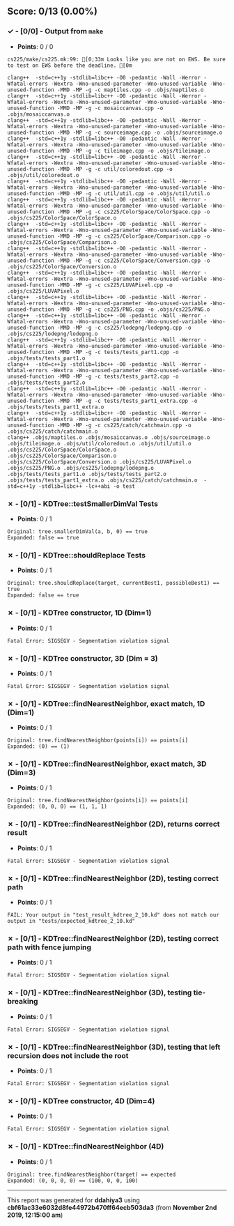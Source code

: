 


## Score: 0/13 (0.00%)


### ✓ - [0/0] - Output from `make`

- **Points**: 0 / 0

```
cs225/make/cs225.mk:99: [0;33m Looks like you are not on EWS. Be sure to test on EWS before the deadline. [0m

```
```
clang++  -std=c++1y -stdlib=libc++ -O0 -pedantic -Wall -Werror -Wfatal-errors -Wextra -Wno-unused-parameter -Wno-unused-variable -Wno-unused-function -MMD -MP -g -c maptiles.cpp -o .objs/maptiles.o
clang++  -std=c++1y -stdlib=libc++ -O0 -pedantic -Wall -Werror -Wfatal-errors -Wextra -Wno-unused-parameter -Wno-unused-variable -Wno-unused-function -MMD -MP -g -c mosaiccanvas.cpp -o .objs/mosaiccanvas.o
clang++  -std=c++1y -stdlib=libc++ -O0 -pedantic -Wall -Werror -Wfatal-errors -Wextra -Wno-unused-parameter -Wno-unused-variable -Wno-unused-function -MMD -MP -g -c sourceimage.cpp -o .objs/sourceimage.o
clang++  -std=c++1y -stdlib=libc++ -O0 -pedantic -Wall -Werror -Wfatal-errors -Wextra -Wno-unused-parameter -Wno-unused-variable -Wno-unused-function -MMD -MP -g -c tileimage.cpp -o .objs/tileimage.o
clang++  -std=c++1y -stdlib=libc++ -O0 -pedantic -Wall -Werror -Wfatal-errors -Wextra -Wno-unused-parameter -Wno-unused-variable -Wno-unused-function -MMD -MP -g -c util/coloredout.cpp -o .objs/util/coloredout.o
clang++  -std=c++1y -stdlib=libc++ -O0 -pedantic -Wall -Werror -Wfatal-errors -Wextra -Wno-unused-parameter -Wno-unused-variable -Wno-unused-function -MMD -MP -g -c util/util.cpp -o .objs/util/util.o
clang++  -std=c++1y -stdlib=libc++ -O0 -pedantic -Wall -Werror -Wfatal-errors -Wextra -Wno-unused-parameter -Wno-unused-variable -Wno-unused-function -MMD -MP -g -c cs225/ColorSpace/ColorSpace.cpp -o .objs/cs225/ColorSpace/ColorSpace.o
clang++  -std=c++1y -stdlib=libc++ -O0 -pedantic -Wall -Werror -Wfatal-errors -Wextra -Wno-unused-parameter -Wno-unused-variable -Wno-unused-function -MMD -MP -g -c cs225/ColorSpace/Comparison.cpp -o .objs/cs225/ColorSpace/Comparison.o
clang++  -std=c++1y -stdlib=libc++ -O0 -pedantic -Wall -Werror -Wfatal-errors -Wextra -Wno-unused-parameter -Wno-unused-variable -Wno-unused-function -MMD -MP -g -c cs225/ColorSpace/Conversion.cpp -o .objs/cs225/ColorSpace/Conversion.o
clang++  -std=c++1y -stdlib=libc++ -O0 -pedantic -Wall -Werror -Wfatal-errors -Wextra -Wno-unused-parameter -Wno-unused-variable -Wno-unused-function -MMD -MP -g -c cs225/LUVAPixel.cpp -o .objs/cs225/LUVAPixel.o
clang++  -std=c++1y -stdlib=libc++ -O0 -pedantic -Wall -Werror -Wfatal-errors -Wextra -Wno-unused-parameter -Wno-unused-variable -Wno-unused-function -MMD -MP -g -c cs225/PNG.cpp -o .objs/cs225/PNG.o
clang++  -std=c++1y -stdlib=libc++ -O0 -pedantic -Wall -Werror -Wfatal-errors -Wextra -Wno-unused-parameter -Wno-unused-variable -Wno-unused-function -MMD -MP -g -c cs225/lodepng/lodepng.cpp -o .objs/cs225/lodepng/lodepng.o
clang++  -std=c++1y -stdlib=libc++ -O0 -pedantic -Wall -Werror -Wfatal-errors -Wextra -Wno-unused-parameter -Wno-unused-variable -Wno-unused-function -MMD -MP -g -c tests/tests_part1.cpp -o .objs/tests/tests_part1.o
clang++  -std=c++1y -stdlib=libc++ -O0 -pedantic -Wall -Werror -Wfatal-errors -Wextra -Wno-unused-parameter -Wno-unused-variable -Wno-unused-function -MMD -MP -g -c tests/tests_part2.cpp -o .objs/tests/tests_part2.o
clang++  -std=c++1y -stdlib=libc++ -O0 -pedantic -Wall -Werror -Wfatal-errors -Wextra -Wno-unused-parameter -Wno-unused-variable -Wno-unused-function -MMD -MP -g -c tests/tests_part1_extra.cpp -o .objs/tests/tests_part1_extra.o
clang++  -std=c++1y -stdlib=libc++ -O0 -pedantic -Wall -Werror -Wfatal-errors -Wextra -Wno-unused-parameter -Wno-unused-variable -Wno-unused-function -MMD -MP -g -c cs225/catch/catchmain.cpp -o .objs/cs225/catch/catchmain.o
clang++ .objs/maptiles.o .objs/mosaiccanvas.o .objs/sourceimage.o .objs/tileimage.o .objs/util/coloredout.o .objs/util/util.o .objs/cs225/ColorSpace/ColorSpace.o .objs/cs225/ColorSpace/Comparison.o .objs/cs225/ColorSpace/Conversion.o .objs/cs225/LUVAPixel.o .objs/cs225/PNG.o .objs/cs225/lodepng/lodepng.o .objs/tests/tests_part1.o .objs/tests/tests_part2.o .objs/tests/tests_part1_extra.o .objs/cs225/catch/catchmain.o  -std=c++1y -stdlib=libc++ -lc++abi -o test

```


### ✗ - [0/1] - KDTree::testSmallerDimVal Tests

- **Points**: 0 / 1


```
Original: tree.smallerDimVal(a, b, 0) == true
Expanded: false == true
```


### ✗ - [0/1] - KDTree::shouldReplace Tests

- **Points**: 0 / 1


```
Original: tree.shouldReplace(target, currentBest1, possibleBest1) == true
Expanded: false == true
```


### ✗ - [0/1] - KDTree constructor\, 1D (Dim=1)

- **Points**: 0 / 1


```
Fatal Error: SIGSEGV - Segmentation violation signal
```


### ✗ - [0/1] - KDTree constructor\, 3D (Dim = 3)

- **Points**: 0 / 1


```
Fatal Error: SIGSEGV - Segmentation violation signal
```


### ✗ - [0/1] - KDTree::findNearestNeighbor\, exact match\, 1D (Dim=1)

- **Points**: 0 / 1


```
Original: tree.findNearestNeighbor(points[i]) == points[i]
Expanded: (0) == (1)
```


### ✗ - [0/1] - KDTree::findNearestNeighbor\, exact match\, 3D (Dim=3)

- **Points**: 0 / 1


```
Original: tree.findNearestNeighbor(points[i]) == points[i]
Expanded: (0, 0, 0) == (1, 1, 1)
```


### ✗ - [0/1] - KDTree::findNearestNeighbor (2D)\, returns correct result

- **Points**: 0 / 1


```
Fatal Error: SIGSEGV - Segmentation violation signal
```


### ✗ - [0/1] - KDTree::findNearestNeighbor (2D)\, testing correct path

- **Points**: 0 / 1


```
FAIL: Your output in "test_result_kdtree_2_10.kd" does not match our output in "tests/expected_kdtree_2_10.kd"
```


### ✗ - [0/1] - KDTree::findNearestNeighbor (2D)\, testing correct path with fence jumping

- **Points**: 0 / 1


```
Fatal Error: SIGSEGV - Segmentation violation signal
```


### ✗ - [0/1] - KDTree::findNearestNeighbor (3D)\, testing tie-breaking

- **Points**: 0 / 1


```
Fatal Error: SIGSEGV - Segmentation violation signal
```


### ✗ - [0/1] - KDTree::findNearestNeighbor (3D)\, testing that left recursion does not include the root

- **Points**: 0 / 1


```
Fatal Error: SIGSEGV - Segmentation violation signal
```


### ✗ - [0/1] - KDTree constructor\, 4D (Dim=4)

- **Points**: 0 / 1


```
Fatal Error: SIGSEGV - Segmentation violation signal
```


### ✗ - [0/1] - KDTree::findNearestNeighbor (4D)

- **Points**: 0 / 1


```
Original: tree.findNearestNeighbor(target) == expected
Expanded: (0, 0, 0, 0) == (100, 0, 0, 100)
```


---

This report was generated for **ddahiya3** using **cbf61ac33e6032d8fe44972b470ff64ecb503da3** (from **November 2nd 2019, 12:15:00 am**)
